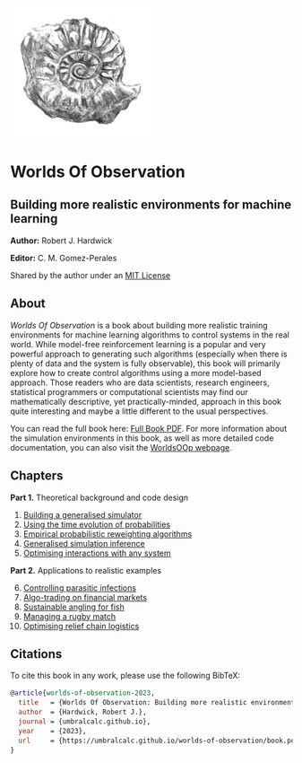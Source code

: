 <img src="images/ammonite.png" alt="ammonite" width="250"/>

# Worlds Of Observation

## Building more realistic environments for machine learning

**Author:** Robert J. Hardwick

**Editor:** C. M. Gomez-Perales

Shared by the author under an [MIT License](LICENSE)

## About

_Worlds Of Observation_ is a book about building more realistic training environments for machine learning algorithms to control systems in the real world. While model-free reinforcement learning is a popular and very powerful approach to generating such algorithms (especially when there is plenty of data and the system is fully observable), this book will primarily explore how to create control algorithms using a more model-based approach. Those readers who are data scientists, research engineers, statistical programmers or computational scientists may find our mathematically descriptive, yet practically-minded, approach in this book quite interesting and maybe a little different to the usual perspectives.

You can read the full book here: [Full Book PDF](book.pdf). For more information about the simulation environments in this book, as well as more detailed code documentation, you can also visit the [WorldsOOp webpage](https://worldsoop.github.io/).

## Chapters

**Part 1.** Theoretical background and code design

1. [Building a generalised simulator](building_a_generalised_simulator/chapter.pdf)
2. [Using the time evolution of probabilities](using_the_time_evolution_of_probabilities/chapter.pdf)
3. [Empirical probabilistic reweighting algorithms](empirical_probabilistic_reweighting_algorithms/chapter.pdf)
4. [Generalised simulation inference](generalised_simulation_inference/chapter.pdf)
5. [Optimising interactions with any system](optimising_interactions_with_any_system/chapter.pdf)

**Part 2.** Applications to realistic examples

6. [Controlling parasitic infections](controlling_parasitic_infections/chapter.pdf)
7. [Algo-trading on financial markets](algo_trading_on_financial_markets/chapter.pdf)
8. [Sustainable angling for fish](sustainable_angling_for_fish/chapter.pdf)
9. [Managing a rugby match](managing_a_rugby_match/chapter.pdf)
10. [Optimising relief chain logistics](optimising_relief_chain_logistics/chapter.pdf)

## Citations

To cite this book in any work, please use the following BibTeX:

```bibtex
@article{worlds-of-observation-2023,
  title   = {Worlds Of Observation: Building more realistic environments for machine learning},
  author  = {Hardwick, Robert J.},
  journal = {umbralcalc.github.io},
  year    = {2023},
  url     = {https://umbralcalc.github.io/worlds-of-observation/book.pdf},
}
```

